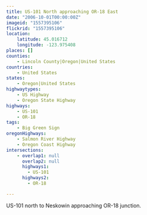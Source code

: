 ```yaml
---
title: US-101 North approaching OR-18 East
date: "2006-10-01T00:00:00Z"
imageid: "1557395106"
flickrid: "1557395106"
location:
    latitude: 45.016712
    longitude: -123.975408
places: []
counties:
    - Lincoln County|Oregon|United States
countries:
    - United States
states:
    - Oregon|United States
highwaytypes:
    - US Highway
    - Oregon State Highway
highways:
    - US-101
    - OR-18
tags:
    - Big Green Sign
oregonHighways:
    - Salmon River Highway
    - Oregon Coast Highway
intersections:
    - overlap1: null
      overlap2: null
      highways1:
        - US-101
      highways2:
        - OR-18

---
```

US-101 north to Neskowin approaching OR-18 junction.